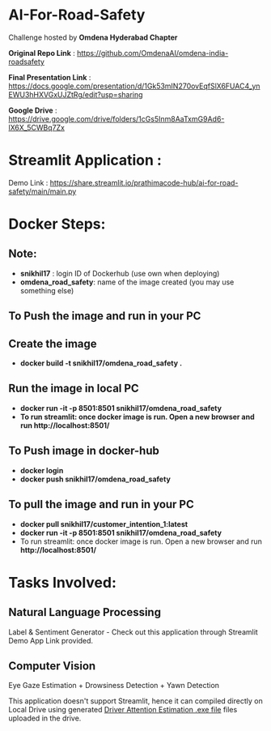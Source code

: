 # AI-For-Road-Safety


Challenge hosted by **Omdena Hyderabad Chapter**

**Original Repo Link** : https://github.com/OmdenaAI/omdena-india-roadsafety

**Final Presentation Link** : https://docs.google.com/presentation/d/1Gk53mIN270ovEqfSlX6FUAC4_ynEWU3hHXVGxUJZtRg/edit?usp=sharing

**Google Drive** : https://drive.google.com/drive/folders/1cGs5Inm8AaTxmG9Ad6-lX6X_5CWBq7Zx


# Streamlit Application :

Demo Link : https://share.streamlit.io/prathimacode-hub/ai-for-road-safety/main/main.py


# Docker Steps:

## Note: 
- **snikhil17** : login ID of Dockerhub (use own when deploying)
- **omdena_road_safety**: name of the image created (you may use something else)

## To Push the image and run in your PC
## Create the image
- **docker build -t snikhil17/omdena_road_safety .**
## Run the image in  local PC
- **docker run -it -p 8501:8501 snikhil17/omdena_road_safety**
- **To run streamlit: once docker image is run. Open a new browser and run http://localhost:8501/**

## To Push image in docker-hub
- **docker login**
- **docker push snikhil17/omdena_road_safety** 

## To  pull the image and run in your PC
- **docker pull snikhil17/customer_intention_1:latest**
- **docker run -it -p 8501:8501  snikhil17/omdena_road_safety**
- To run streamlit: once docker image is run. Open a new browser and run **http://localhost:8501/**


# Tasks Involved:

## Natural Language Processing

Label & Sentiment Generator - Check out this application through Streamlit Demo App Link provided.

## Computer Vision

Eye Gaze Estimation + Drowsiness Detection + Yawn Detection

This application doesn't support Streamlit, hence it can compiled directly on Local Drive using generated [Driver Attention Estimation .exe file](https://drive.google.com/drive/folders/1cGs5Inm8AaTxmG9Ad6-lX6X_5CWBq7Zx) files uploaded in the drive.
